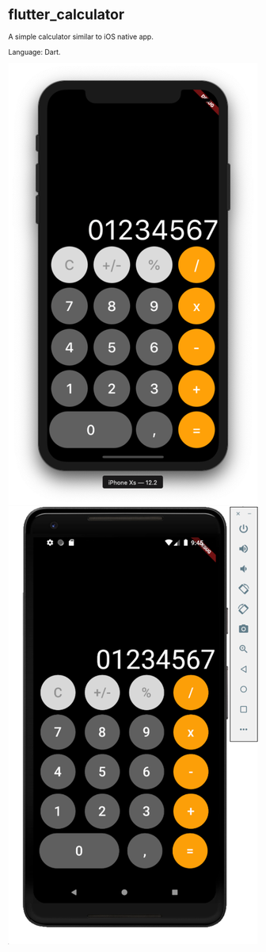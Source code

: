 # flutter_calculator

A simple calculator similar to iOS native app.

Language: Dart.


![calculatoriOS](Images/calculatoriOS.png)
![calculatorAndroid](Images/calculatorAndroid.png)